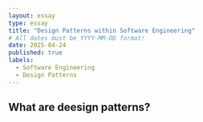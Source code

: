 ```yaml
---
layout: essay
type: essay
title: "Design Patterns within Software Engineering"
# All dates must be YYYY-MM-DD format!
date: 2025-04-24
published: true
labels:
  - Software Engineering
  - Design Patterns
---
```


## What are deesign patterns?

